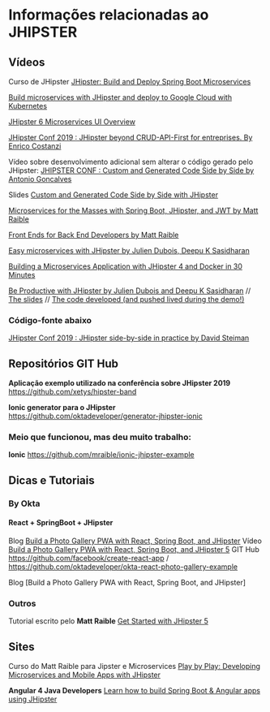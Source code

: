 # Informações relacionadas ao JHIPSTER

## Vídeos

Curso de JHipster [JHipster: Build and Deploy Spring Boot Microservices](https://www.linkedin.com/learning/jhipster-build-and-deploy-spring-boot-microservices/welcome?trk=aff_src.aff-lilpar_c.partners_pkw.1252615_plc.Chris%20Anatalio%20Insider%20Program%20Member_pcrid.449670_learning)

[Build microservices with JHipster and deploy to Google Cloud with Kubernetes](https://www.youtube.com/watch?v=dgVQOYEwleA)

[JHipster 6 Microservices UI Overview](https://www.youtube.com/watch?v=-QCuWgLQmdg)

[JHipster Conf 2019 : JHipster beyond CRUD-API-First for entreprises. By Enrico Costanzi](https://www.youtube.com/watch?v=B5fuiqfHpFA)

Vídeo sobre desenvolvimento adicional sem alterar o código gerado pelo JHipster: [JHIPSTER CONF : Custom and Generated Code Side by Side by Antonio Goncalves](https://www.youtube.com/watch?v=9WVpwIUEty0)

Slides [Custom and Generated Code Side by Side with JHipster](https://www.slideshare.net/agoncal/custom-and-generated-code-side-by-side-with-jhipster)

[Microservices for the Masses with Spring Boot, JHipster, and JWT by Matt Raible](https://www.youtube.com/watch?v=72K7cMCv7eM)

[Front Ends for Back End Developers by Matt Raible](https://www.youtube.com/watch?v=AjzyV8BraIs)

[Easy microservices with JHipster by Julien Dubois, Deepu K Sasidharan](https://www.youtube.com/watch?v=FuG5t_UW7pw)

[Building a Microservices Application with JHipster 4 and Docker in 30 Minutes](https://www.youtube.com/watch?v=kk2zwoRGNPU)

[Be Productive with JHipster by Julien Dubois and Deepu K Sasidharan](https://www.youtube.com/watch?v=dzdjP3CPOCs) // [The slides](https://www.youtube.com/redirect?v=dzdjP3CPOCs&redir_token=i9ilhWFGR2cLLBN2ZbyKSmbPMVZ8MTU3Mjc3MzY0N0AxNTcyNjg3MjQ3&event=video_description&q=http%3A%2F%2Fwww.slideshare.net%2Fjulien.dubois%2Fdevoxx-being-productive-with-jhipster) // [The code developed (and pushed lived during the demo!)](https://www.youtube.com/redirect?v=dzdjP3CPOCs&redir_token=i9ilhWFGR2cLLBN2ZbyKSmbPMVZ8MTU3Mjc3MzY0N0AxNTcyNjg3MjQ3&event=video_description&q=https%3A%2F%2Fgithub.com%2Fjhipster%2Fdevoxx-2016)

### Código-fonte abaixo
[JHipster Conf 2019 : JHipster side-by-side in practice by David Steiman](https://www.youtube.com/watch?v=Gg5CYoBdpVo)

## Repositórios GIT Hub

**Aplicação exemplo utilizado na conferência sobre JHipster 2019** https://github.com/xetys/hipster-band

**Ionic generator para o JHipster** https://github.com/oktadeveloper/generator-jhipster-ionic

### Meio que funcionou, mas deu muito trabalho:
**Ionic** https://github.com/mraible/ionic-jhipster-example

## Dicas e Tutoriais

### By Okta

#### React + SpringBoot + JHipster
Blog [Build a Photo Gallery PWA with React, Spring Boot, and JHipster](https://developer.okta.com/blog/2018/06/25/react-spring-boot-photo-gallery-pwa)
Vídeo [Build a Photo Gallery PWA with React, Spring Boot, and JHipster 5](https://www.youtube.com/watch?v=GlJWUqy1SJM)
GIT Hub https://github.com/facebook/create-react-app / https://github.com/oktadeveloper/okta-react-photo-gallery-example



Blog [Build a Photo Gallery PWA with React, Spring Boot, and JHipster]

### Outros

Tutorial escrito pelo **Matt Raible** [Get Started with JHipster 5](http://gist.asciidoctor.org/?github-mraible/jhipster5-demo//README.adoc#_about_the_author)

## Sites
Curso do Matt Raible para Jipster e Microservices [Play by Play: Developing Microservices and Mobile Apps with JHipster](https://www.pluralsight.com/courses/play-by-play-developing-microservices-mobile-apps-jhipster)

**Angular 4 Java Developers** [Learn how to build Spring Boot & Angular apps using JHipster](https://therealdanvega.teachable.com/p/jhipster/?product_id=456739&coupon_code=JHIPSTER)
